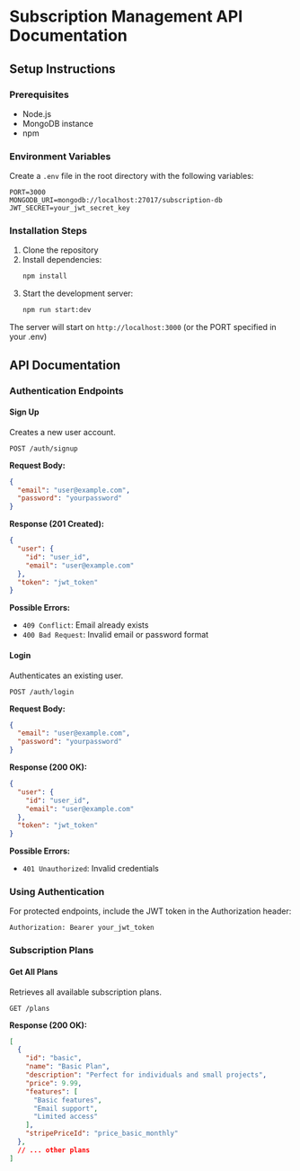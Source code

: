 # Subscription Management API Documentation

## Setup Instructions

### Prerequisites
- Node.js
- MongoDB instance
- npm

### Environment Variables
Create a `.env` file in the root directory with the following variables:

```
PORT=3000
MONGODB_URI=mongodb://localhost:27017/subscription-db
JWT_SECRET=your_jwt_secret_key
```

### Installation Steps
1. Clone the repository
2. Install dependencies:
   ```bash
   npm install
   ```
3. Start the development server:
   ```bash
   npm run start:dev
   ```

The server will start on `http://localhost:3000` (or the PORT specified in your .env)

## API Documentation

### Authentication Endpoints

#### Sign Up
Creates a new user account.

```
POST /auth/signup
```

**Request Body:**
```json
{
  "email": "user@example.com",
  "password": "yourpassword"
}
```

**Response (201 Created):**
```json
{
  "user": {
    "id": "user_id",
    "email": "user@example.com"
  },
  "token": "jwt_token"
}
```

**Possible Errors:**
- `409 Conflict`: Email already exists
- `400 Bad Request`: Invalid email or password format

#### Login
Authenticates an existing user.

```
POST /auth/login
```

**Request Body:**
```json
{
  "email": "user@example.com",
  "password": "yourpassword"
}
```

**Response (200 OK):**
```json
{
  "user": {
    "id": "user_id",
    "email": "user@example.com"
  },
  "token": "jwt_token"
}
```

**Possible Errors:**
- `401 Unauthorized`: Invalid credentials

### Using Authentication

For protected endpoints, include the JWT token in the Authorization header:

```
Authorization: Bearer your_jwt_token
```

### Subscription Plans

#### Get All Plans
Retrieves all available subscription plans.

```
GET /plans
```

**Response (200 OK):**
```json
[
  {
    "id": "basic",
    "name": "Basic Plan",
    "description": "Perfect for individuals and small projects",
    "price": 9.99,
    "features": [
      "Basic features",
      "Email support",
      "Limited access"
    ],
    "stripePriceId": "price_basic_monthly"
  },
  // ... other plans
]
```

